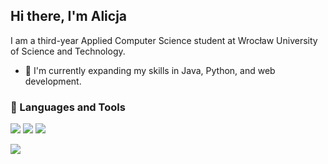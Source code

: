 ## Hi there, I'm Alicja

I am a third-year Applied Computer Science student at Wrocław University of Science and Technology.

- 🌱 I'm currently expanding my skills in Java, Python, and web development.

### 🧰 Languages and Tools

<p align="left">
  <img src="https://img.shields.io/badge/Java-007396?style=for-the-badge&logo=openjdk&logoColor=white"/>
  <img src="https://img.shields.io/badge/Python-3776AB?style=for-the-badge&logo=python&logoColor=white"/>
  <img src="https://img.shields.io/badge/C++-00599C?style=for-the-badge&logo=c%2B%2B&logoColor=white"/>
</p>

<p align="left">
  <img src="https://img.shields.io/badge/Git-F05032?style=for-the-badge&logo=git&logoColor=white"/>
</p>


